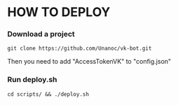 # HOW TO DEPLOY

### Download a project
```
git clone https://github.com/Unanoc/vk-bot.git
```

Then you need to add "AccessTokenVK" to "config.json"

### Run deploy.sh
```
cd scripts/ && ./deploy.sh
```